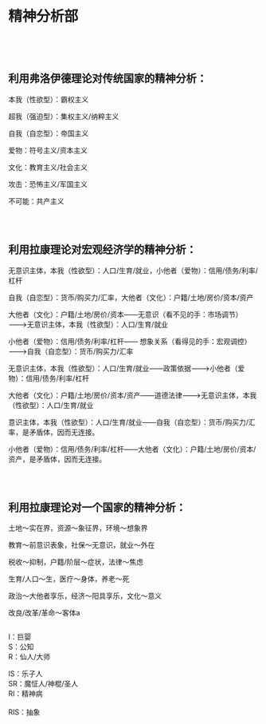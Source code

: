 # 精神分析部



<figure><img src="../.gitbook/assets/截屏2023-07-18 19.41.53.png" alt=""><figcaption></figcaption></figure>

<figure><img src="../.gitbook/assets/截屏2023-07-18 19.32.39.png" alt=""><figcaption></figcaption></figure>

<figure><img src="../.gitbook/assets/截屏2023-07-18 19.32.55.png" alt=""><figcaption></figcaption></figure>

<figure><img src="../.gitbook/assets/bdc880240b1a578299138dccfbf3ada7.jpg" alt=""><figcaption></figcaption></figure>

## 利用弗洛伊德理论对传统国家的精神分析：



本我（性欲型）：霸权主义

超我（强迫型）：集权主义/纳粹主义

自我（自恋型）：帝国主义



爱物：符号主义/资本主义

文化：教育主义/社会主义

攻击：恐怖主义/军国主义



不可能：共产主义

<figure><img src="../.gitbook/assets/8a32eb22c83950bdc7b40fed6f471411.jpg" alt=""><figcaption></figcaption></figure>

<figure><img src="../.gitbook/assets/f7d31b7b013828042dc440459ac2638e.jpg" alt=""><figcaption></figcaption></figure>

<figure><img src="../.gitbook/assets/截屏2023-03-11 18.25.50.png" alt=""><figcaption></figcaption></figure>

## 利用拉康理论对宏观经济学的精神分析：

无意识主体，本我（性欲型）：人口/生育/就业，小他者（爱物）：信用/债务/利率/杠杆

自我（自恋型）：货币/购买力/汇率，大他者（文化）：户籍/土地/房价/资本/资产

大他者（文化）：户籍/土地/房价/资本——无意识（看不见的手：市场调节）———>无意识主体，本我（性欲型）：人口/生育/就业

小他者（爱物）：信用/债务/利率/杠杆—— 想象关系（看得见的手：宏观调控） ———>自我（自恋型）：货币/购买力/汇率

无意识主体，本我（性欲型）：人口/生育/就业——政策依据———>小他者（爱物）：信用/债务/利率/杠杆

大他者（文化）：户籍/土地/房价/资本/资产——道德法律———>无意识主体，本我（性欲型）：人口/生育/就业

意识主体，本我（性欲型）：人口/生育/就业——自我（自恋型）：货币/购买力/汇率，是矛盾体，因而无连接。

小他者（爱物）：信用/债务/利率/杠杆——大他者（文化）：户籍/土地/房价/资本/资产，是矛盾体，因而无连接。



<figure><img src="../.gitbook/assets/def8e8a3e0095c7247739dff70d9a2d8.jpg" alt=""><figcaption></figcaption></figure>

<figure><img src="../.gitbook/assets/6e821684f48f29422d6442400f34dfda.jpg" alt=""><figcaption></figcaption></figure>

<div align="left">

<figure><img src="../.gitbook/assets/bd7205e1558b7e7767800785e4a7480a.jpg" alt=""><figcaption></figcaption></figure>

</div>

## 利用拉康理论对一个国家的精神分析：

土地～实在界，资源～象征界，环境～想象界

教育～前意识表象，社保～无意识，就业～外在

税收～抑制，户籍/阶层～症状，法律～焦虑

生育/人口～生，医疗～身体，养老～死

政治～大他者享乐，经济～阳具享乐，文化～意义

改良/改革/革命～客体a



<figure><img src="../.gitbook/assets/813149e6098f7ef17c24695848be5ccb.jpg" alt=""><figcaption></figcaption></figure>

I：巨婴\
S：公知\
R：仙人/大师

IS：乐子人\
SR：魔怔人/神棍/圣人\
RI：精神病\
\
RIS：抽象

